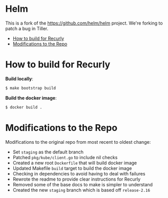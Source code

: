 # Helm
This is a fork of the https://github.com/helm/helm project. We're forking to patch a bug in Tiller.

* [How to build for Recurly](#how-to-build-for-recurly)
* [Modifications to the Repo](#modifications-to-the-repo)
 
# How to build for Recurly <a name="how-to-build-for-recurly"/></a>

**Build locally**:
```bash
$ make bootstrap build
```

**Build the docker image**:
```bash
$ docker build .
```

# Modifications to the Repo <a name="modifications-to-the-repo"/></a>
Modifications to the original repo from most recent to oldest change:

* Set `staging` as the default branch
* Patched `pkg/kube/client.go` to include nil checks
* Created a new root `Dockerfile` that will build docker image
* Updated Makefile `build` target to build the docker image
* Checking in dependencies to avoid having to deal with failures
* Rewrote the readme to provide clear instructions for Recurly
* Removed some of the base docs to make is simpler to understand
* Created the new `staging` branch which is based off `release-2.16`
